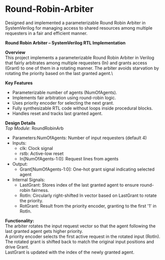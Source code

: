 # Round-Robin-Arbiter
Designed and implemented a parameterizable Round Robin Arbiter in SystemVerilog for managing access to shared resources among multiple requesters in a fair and efficient manner.


**Round Robin Arbiter – SystemVerilog RTL Implementation**

**Overview**\
This project implements a parameterizable Round Robin Arbiter in Verilog that fairly arbitrates among multiple requesters (In) and grants access (Grant) to one of them in a rotating manner. The arbiter avoids starvation by rotating the priority based on the last granted agent.\

**Key Features**
* Parameterizable number of agents (NumOfAgents).
* Implements fair arbitration using round-robin logic.
* Uses priority encoder for selecting the next grant.
* Fully synthesizable RTL code without loops inside procedural blocks.
* Handles reset and tracks last granted agent.


**Design Details**\
_Top Module_: RoundRobinArb
* Parameters:NumOfAgents: Number of input requesters (default 4)
* Inputs:
  * clk: Clock signal
  * rstb: Active-low reset
  * In[NumOfAgents-1:0]: Request lines from agents
* Output:
  * Grant[NumOfAgents-1:0]: One-hot grant signal indicating selected agent
* Internal Signals:
  * LastGrant: Stores index of the last granted agent to ensure round-robin fairness.
  * RotIn: Circularly right-shifted In vector based on LastGrant to rotate the priority.
  * RotGrant: Result from the priority encoder, granting to the first '1' in RotIn.

**Functionality:**\
The arbiter rotates the input request vector so that the agent following the last granted agent gets higher priority.\
A priority encoder selects the first active request in the rotated input (RotIn).\
The rotated grant is shifted back to match the original input positions and drive Grant.\
LastGrant is updated with the index of the newly granted agent.
